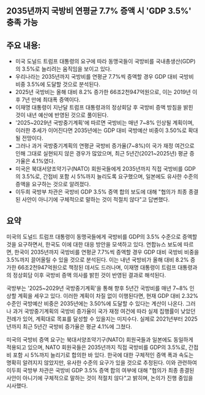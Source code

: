 ## 2035년까지 국방비 연평균 7.7% 증액 시 'GDP 3.5%' 충족 가능

## 주요 내용:
*   미국 도널드 트럼프 대통령의 요구에 따라 동맹국들이 국방비를 국내총생산(GDP)의 3.5%로 늘리려는 움직임을 보이고 있다.
*   우리나라는 2035년까지 국방비를 연평균 7.7%씩 증액할 경우 GDP 대비 국방비 비중 3.5%에 도달할 것으로 분석된다.
*   2025년 국방비는 올해 대비 8.2% 증가한 66조2천947억원으로, 이는 2019년 이후 7년 만에 최대폭 증액이다.
*   이재명 대통령이 지난달 트럼프 대통령과의 정상회담 후 국방비 증액 방침을 밝힌 것이 내년 예산에 반영된 것으로 풀이된다.
*   '2025~2029년 국방중기계획'에 따르면 국방비는 매년 7~8% 인상될 계획이며, 이러한 추세가 이어진다면 2035년에는 GDP 대비 국방예산 비중이 3.50%로 확대될 전망이다.
*   그러나 과거 국방중기계획의 연평균 국방비 증가율(7~8%)이 국가 재정 여건으로 인해 그대로 실현되지 않은 경우가 많았으며, 최근 5년간(2021~2025년) 평균 증가율은 4.1%였다.
*   미국은 북대서양조약기구(NATO) 회원국들에게 2035년까지 직접 국방비를 GDP의 3.5%로, 간접비 포함 시 5%까지 늘리도록 요구했으며, 일본에도 유사한 수준의 증액을 요구하는 것으로 알려졌다.
*   이두희 국방부 차관은 국방비 GDP 3.5% 증액 합의 보도에 대해 "협의가 최종 종결된 사안이 아니기에 구체적으로 말하는 것이 적절치 않다"고 답변했다.

## 요약
미국의 도널드 트럼프 대통령이 동맹국들에게 국방비를 GDP의 3.5% 수준으로 증액할 것을 요구하면서, 한국도 이에 대한 대응 방안을 모색하고 있다. 연합뉴스 보도에 따르면, 한국이 2035년까지 국방비를 연평균 7.7%씩 증액할 경우 GDP 대비 국방비 비중을 3.5%까지 끌어올릴 수 있을 것으로 분석된다. 이는 내년 국방비가 올해 대비 8.2% 증가한 66조2천947억원으로 책정된 데서도 드러나며, 이재명 대통령이 트럼프 대통령과의 정상회담 이후 국방비 증액 의사를 밝힌 것이 반영된 결과로 해석된다.

국방부는 '2025~2029년 국방중기계획'을 통해 향후 5년간 국방비를 매년 7~8% 인상할 계획을 세우고 있다. 이러한 계획이 차질 없이 이행된다면, 현재 GDP 대비 2.32% 수준인 국방예산 비중은 2035년에는 3.50%에 도달할 수 있다는 계산이 나온다. 그러나 과거 국방중기계획의 국방비 증가율이 국가 재정 여건에 따라 실제 집행률이 낮았던 전례가 있어, 계획대로 목표를 달성할 수 있을지는 미지수다. 실제로 2021년부터 2025년까지 최근 5년간 국방비 증가율은 평균 4.1%에 그쳤다.

미국의 국방비 증액 요구는 북대서양조약기구(NATO) 회원국들과 일본에도 동일하게 적용되고 있으며, NATO 회원국들은 2035년까지 직접 국방비를 GDP의 3.5%로, 간접비 포함 시 5%까지 늘리기로 합의한 바 있다. 한국에 대한 구체적인 증액 폭과 속도는 명확히 알려지지 않았지만, 유사한 수준의 요구가 있을 것으로 추정된다. 이와 관련하여 이두희 국방부 차관은 국방비 GDP 3.5% 증액 합의 여부에 대해 "협의가 최종 종결된 사안이 아니기에 구체적으로 말하는 것이 적절치 않다"고 밝히며, 논의가 진행 중임을 시사했다.